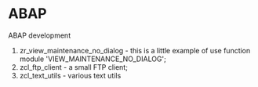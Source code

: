# ABAP
ABAP development

1. zr_view_maintenance_no_dialog - this is a little example of use function module 'VIEW_MAINTENANCE_NO_DIALOG';
2. zcl_ftp_client - a small FTP client;
3. zcl_text_utils - various text utils
